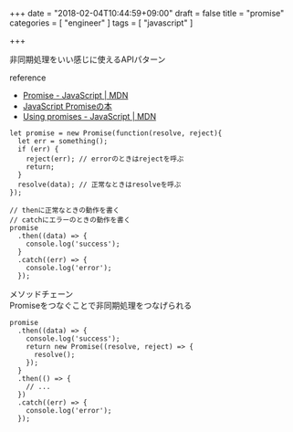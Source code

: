 +++
date = "2018-02-04T10:44:59+09:00"
draft = false
title = "promise"
categories = [ "engineer" ]
tags = [ "javascript" ]

+++

非同期処理をいい感じに使えるAPIパターン  

reference  

- [Promise \- JavaScript \| MDN](https://developer.mozilla.org/ja/docs/Web/JavaScript/Reference/Global_Objects/Promise)
- [JavaScript Promiseの本](http://azu.github.io/promises-book/)
- [Using promises \- JavaScript \| MDN](https://developer.mozilla.org/ja/docs/Web/JavaScript/Guide/Using_promises)

```
let promise = new Promise(function(resolve, reject){
  let err = something();
  if (err) {
    reject(err); // errorのときはrejectを呼ぶ
    return;
  }
  resolve(data); // 正常なときはresolveを呼ぶ
});

// thenに正常なときの動作を書く
// catchにエラーのときの動作を書く
promise
  .then((data) => {
    console.log('success');
  }
  .catch((err) => {
    console.log('error');
  });
```

メソッドチェーン  
Promiseをつなぐことで非同期処理をつなげられる  

```
promise
  .then((data) => {
    console.log('success');
    return new Promise((resolve, reject) => {
      resolve();
    });
  }
  .then(() => {
    // ...
  })
  .catch((err) => {
    console.log('error');
  });
```
